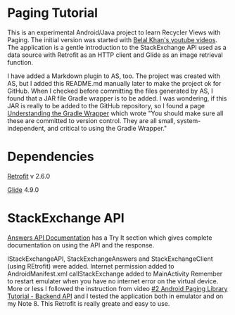 # Paging Tutorial
This is an experimental Android/Java project to learn Recycler Views
with Paging. The initial version was started with [Belal Khan's youtube
videos](https://www.youtube.com/watch?v=eh4Wq7UrTok&list=PLk7v1Z2rk4hjCQw1RVoYPRdeIzwdz5_Fi).
The application is a gentle introduction to the StackExchange API used as a data source with Retrofit as an HTTP client and Glide as an image retrieval function.

I have added a Markdown plugin to AS, too. The project was created with
AS, but I added this README.md manually later to make the project ok for
GitHub. When I checked before committing the files generated by AS, I
found that a JAR file Gradle wrapper is to be added. I was wondering, if
this JAR is really to be added to the GitHub repository, so I found a
page
[Understanding the Gradle Wrapper](https://medium.com/@bherbst/understanding-the-gradle-wrapper-a62f35662ab7)
which wrote "You should make sure all these are committed to version
control. They are all small, system-independent, and critical to using
the Gradle Wrapper."

# Dependencies
[Retrofit](https://square.github.io/retrofit/) v 2.6.0 

[Glide](https://github.com/bumptech/glide) 4.9.0

# StackExchange API
[Answers API Documentation](http://api.stackexchange.com/docs/answers) has a Try It section which gives complete documentation on using the API and the response.

IStackExchangeAPI, StackExchangeAnswers and StackExchangeClient (using REtrofit) were added.
Internet permission added to AndroidManifest.xml
callStackExchange added to MainActivity
Remember to restart emulater when you have no internet error on the virtual device.
More or less I followed the instruction from video [#2 Android Paging Library Tutorial - Backend API](https://www.youtube.com/watch?v=sCfq8yAd_CA&list=PLk7v1Z2rk4hjCQw1RVoYPRdeIzwdz5_Fi&index=2) 
and I tested the application both in emulator and on my Note 8.
This Retrofit is really greate and easy to use.

  
